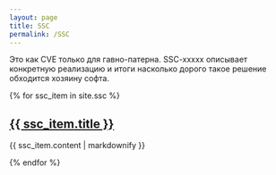 ```yaml
---
layout: page
title: SSC
permalink: /SSC
---
```


Это как CVE только для гавно-патерна. SSC-xxxxx описывает конкретную реализацию и итоги насколько дорого такое решение обходится хозяину софта.

{% for ssc_item in site.ssc %}
  <h2>
    <a href="{{ ssc_item.url }}">
      {{ ssc_item.title }}
    </a>
  </h2>
  <p>{{ ssc_item.content | markdownify }}</p>
{% endfor %}